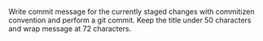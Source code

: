 Write commit message for the currently staged changes with commitizen convention and perform a git commit. Keep the title under 50 characters and wrap message at 72 characters.
